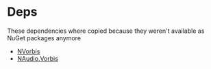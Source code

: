 # Deps

These dependencies where copied because they weren't available as NuGet packages anymore

- [NVorbis](https://github.com/NVorbis/NVorbis/blob/d277f6ead4294297e7c4c2f9520e778a63231779)
- [NAudio.Vorbis](https://github.com/naudio/Vorbis/tree/a3e8ff60df5320f8e2c63d38c3d8eb8989d6f59f)